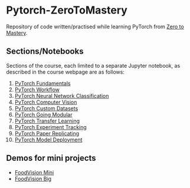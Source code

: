 # Pytorch-ZeroToMastery

Repository of code written/practised while learning PyTorch from [Zero to Mastery](https://www.learnpytorch.io/).

## Sections/Notebooks

Sections of the course, each limited to a separate Jupyter notebook, as described in the course webpage are as follows:
1. [PyTorch Fundamentals](00-pytorch-fundamentals.ipynb)
2. [PyTorch Workflow](01-workflow-fundamentals.ipynb)
3. [PyTorch Neural Network Classification](02-classification.ipynb)
4. [PyTorch Computer Vision](03-computer-vision.ipynb)
5. [PyTorch Custom Datasets](04-custom-datasets.ipynb)
6. [PyTorch Going Modular](05-going-modular.ipynb)
7. [PyTorch Transfer Learning](06-transfer-learning.ipynb)
8. [PyTorch Experiment Tracking](07-experiment-tracking.ipynb)
9. [PyTorch Paper Replicating](08-paper-replicating.ipynb)
10. [PyTorch Model Deployment](09-model-deployment.ipynb) 

## Demos for mini projects

- [FoodVision Mini](https://huggingface.co/spaces/Bala-A87/foodvision-mini)
- [FoodVision Big](https://huggingface.co/spaces/Bala-A87/foodvision_big)
